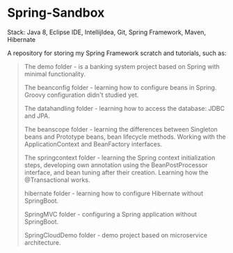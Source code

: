 # Spring-Sandbox
Stack: Java 8, Eclipse IDE, IntellijIdea, Git, Spring Framework, Maven, Hibernate

A repository for storing my Spring Framework scratch and tutorials, such as:
> 
> The demo folder - is a banking system project based on Spring with minimal functionality.
> 
> The beanconfig folder - learning how to configure beans in Spring. 
> Groovy configuration didn't studied yet.
> 
> 
> The datahandling folder - learning how to access the database: JDBC and JPA.
> 
> The beanscope folder - learning the differences between Singleton beans and Prototype beans, 
> bean lifecycle methods. Working with the ApplicationContext and BeanFactory interfaces.
> 
>The springcontext folder - learning the Spring context initialization steps, 
> developing own annotation using the BeanPostProcessor interface, 
> and bean tuning after their creation. Learning how the @Transactional works.
>
> hibernate folder - learning how to configure Hibernate without SpringBoot.
>
> SpringMVC folder - configuring a Spring application without SpringBoot.
> 
> SpringCloudDemo folder - demo project based on microservice architecture.
